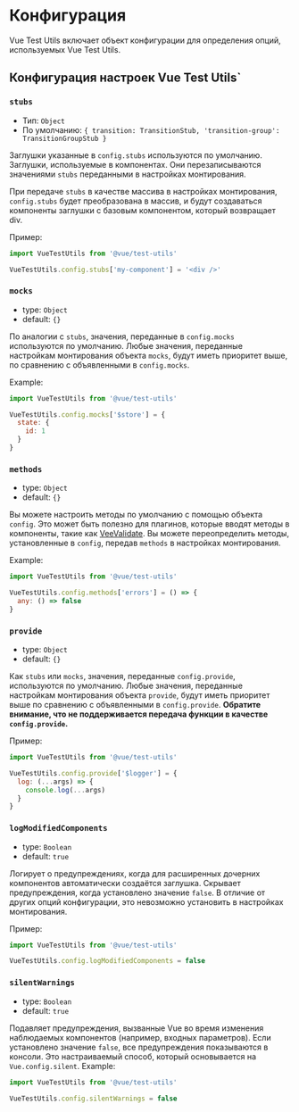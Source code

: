 # Конфигурация

Vue Test Utils включает объект конфигурации для определения опций, используемых Vue Test Utils.

## Конфигурация настроек Vue Test Utils`

### `stubs`

- Тип: `Object`
- По умолчанию: `{
  transition: TransitionStub,
  'transition-group': TransitionGroupStub
}`

Заглушки указанные в `config.stubs` используются по умолчанию.
Заглушки, используемые в компонентах. Они перезаписываются значениями `stubs` переданными в настройках монтирования.

При передаче `stubs` в качестве массива в настройках монтирования, `config.stubs` будет преобразована в массив, и будут создаваться компоненты заглушки с базовым компонентом, который возвращает div.

Пример:

```js
import VueTestUtils from '@vue/test-utils'

VueTestUtils.config.stubs['my-component'] = '<div />'
```

### `mocks`

- type: `Object`
- default: `{}`

По аналогии с `stubs`, значения, переданные в `config.mocks` используются по умолчанию. Любые значения, переданные настройкам монтирования объекта `mocks`, будут иметь приоритет выше, по сравнению с объявленными в `config.mocks`.

Example:

```js
import VueTestUtils from '@vue/test-utils'

VueTestUtils.config.mocks['$store'] = {
  state: {
    id: 1
  }
}
```

### `methods`

- type: `Object`
- default: `{}`

Вы можете настроить методы по умолчанию с помощью объекта `config`. Это может быть полезно для плагинов, которые вводят методы в компоненты, такие как [VeeValidate](https://vee-validate.logaretm.com/). Вы можете переопределить методы, установленные в `config`, передав `methods` в настройках монтирования.

Example:

```js
import VueTestUtils from '@vue/test-utils'

VueTestUtils.config.methods['errors'] = () => {
  any: () => false
}
```

### `provide`

- type: `Object`
- default: `{}`

Как `stubs` или `mocks`, значения, переданные `config.provide`, используются по умолчанию. Любые значения, переданные настройкам монтирования объекта `provide`, будут иметь приоритет выше по сравнению с объявленными в `config.provide`. **Обратите внимание, что не поддерживается передача функции в качестве `config.provide`.**

Пример:

```js
import VueTestUtils from '@vue/test-utils'

VueTestUtils.config.provide['$logger'] = {
  log: (...args) => {
    console.log(...args)
  }
}
```

### `logModifiedComponents`

- type: `Boolean`
- default: `true`

Логирует о предупреждениях, когда для расширенных дочерних компонентов автоматически создаётся заглушка. Скрывает предупреждения, когда установлено значение `false`. В отличие от других опций конфигурации, это невозможно установить в настройках монтирования.

Пример:

```js
import VueTestUtils from '@vue/test-utils'

VueTestUtils.config.logModifiedComponents = false
```

### `silentWarnings`
 
- type: `Boolean`
- default: `true`
 
Подавляет предупреждения, вызванные Vue во время изменения наблюдаемых компонентов (например, входных параметров). Если установлено значение `false`, все предупреждения показываются в консоли. Это настраиваемый способ, который основывается на `Vue.config.silent`.
Example:
 
```js
import VueTestUtils from '@vue/test-utils'
 
VueTestUtils.config.silentWarnings = false
```
